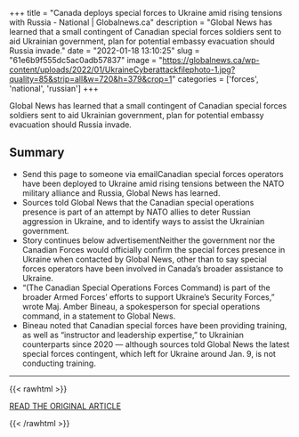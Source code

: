 +++
title = "Canada deploys special forces to Ukraine amid rising tensions with Russia - National | Globalnews.ca"
description = "Global News has learned that a small contingent of Canadian special forces soldiers sent to aid Ukrainian government, plan for potential embassy evacuation should Russia invade."
date = "2022-01-18 13:10:25"
slug = "61e6b9f555dc5ac0adb57837"
image = "https://globalnews.ca/wp-content/uploads/2022/01/UkraineCyberattackfilephoto-1.jpg?quality=85&strip=all&w=720&h=379&crop=1"
categories = ['forces', 'national', 'russian']
+++

Global News has learned that a small contingent of Canadian special forces soldiers sent to aid Ukrainian government, plan for potential embassy evacuation should Russia invade.

## Summary

- Send this page to someone via emailCanadian special forces operators have been deployed to Ukraine amid rising tensions between the NATO military alliance and Russia, Global News has learned.
- Sources told Global News that the Canadian special operations presence is part of an attempt by NATO allies to deter Russian aggression in Ukraine, and to identify ways to assist the Ukrainian government.
- Story continues below advertisementNeither the government nor the Canadian Forces would officially confirm the special forces presence in Ukraine when contacted by Global News, other than to say special forces operators have been involved in Canada’s broader assistance to Ukraine.
- “(The Canadian Special Operations Forces Command) is part of the broader Armed Forces’ efforts to support Ukraine’s Security Forces,” wrote Maj. Amber Bineau, a spokesperson for special operations command, in a statement to Global News.
- Bineau noted that Canadian special forces have been providing training, as well as “instructor and leadership expertise,” to Ukrainian counterparts since 2020 — although sources told Global News the latest special forces contingent, which left for Ukraine around Jan. 9, is not conducting training.

---

{{< rawhtml >}}
  <p class="article-category">
    <a target="_blank" href="https://globalnews.ca/news/8517110/canada-special-forces-ukraine-russia/">READ THE ORIGINAL ARTICLE</a>
  </p>
{{< /rawhtml >}}
